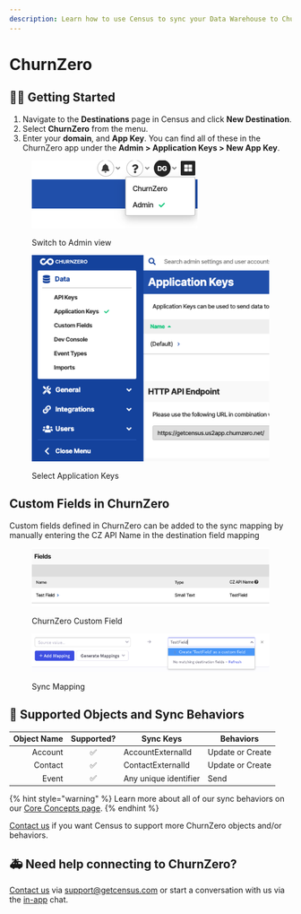 ```yaml
---
description: Learn how to use Census to sync your Data Warehouse to ChurnZero.
---
```


# ChurnZero

## 🏃‍♀️ Getting Started

1. Navigate to the **Destinations** page in Census and click **New Destination**.
2. Select **ChurnZero** from the menu.
3. Enter your **domain**, and **App Key**. You can find all of these in the ChurnZero app under the **Admin > Application Keys > New App Key**.

<figure><img src="../.gitbook/assets/churnzero admin.png" alt=""><figcaption><p>Switch to Admin view</p></figcaption></figure>

<figure><img src="../.gitbook/assets/cz_app_keys.png" alt=""><figcaption><p>Select Application Keys</p></figcaption></figure>

## Custom Fields in ChurnZero

Custom fields defined in ChurnZero can be added to the sync mapping by manually entering the CZ API Name in the destination field mapping

<figure><img src="../.gitbook/assets/image (2) (1).png" alt=""><figcaption><p>ChurnZero Custom Field</p></figcaption></figure>

<figure><img src="../.gitbook/assets/image (1) (1) (1).png" alt=""><figcaption><p>Sync Mapping</p></figcaption></figure>

## 🔀 Supported Objects and Sync Behaviors <a href="#supported-objects-and-sync-behaviors" id="supported-objects-and-sync-behaviors"></a>

| **Object Name** | **Supported?** | **Sync Keys**         | **Behaviors**    |
| --------------: | :------------: | --------------------- |------------------|
|         Account |        ✅       | AccountExternalId     | Update or Create |
|         Contact |        ✅       | ContactExternalId     | Update or Create |
|           Event |        ✅       | Any unique identifier | Send             |

{% hint style="warning" %}
Learn more about all of our sync behaviors on our [Core Concepts page](../basics/core-concept/#the-different-sync-behaviors).
{% endhint %}

[Contact us](mailto:support@getcensus.com) if you want Census to support more ChurnZero objects and/or behaviors.

## 🚑 Need help connecting to ChurnZero?

[Contact us](mailto:support@getcensus.com) via support@getcensus.com or start a conversation with us via the [in-app](https://app.getcensus.com) chat.
